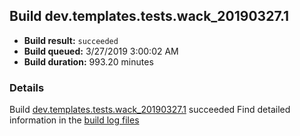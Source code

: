 ## Build dev.templates.tests.wack_20190327.1
- **Build result:** `succeeded`
- **Build queued:** 3/27/2019 3:00:02 AM
- **Build duration:** 993.20 minutes
### Details
Build [dev.templates.tests.wack_20190327.1](https://winappstudio.visualstudio.com/web/build.aspx?pcguid=a4ef43be-68ce-4195-a619-079b4d9834c2&builduri=vstfs%3a%2f%2f%2fBuild%2fBuild%2f27376) succeeded
Find detailed information in the [build log files](https://uwpctdiags.blob.core.windows.net/buildlogs/dev.templates.tests.wack_20190327.1_logs.zip)
